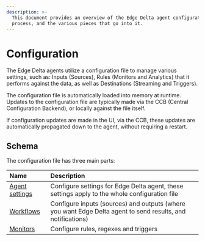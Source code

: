 ```yaml
---
description: >-
  This document provides an overview of the Edge Delta agent configuration
  process, and the various pieces that go into it.
---
```


# Configuration

The Edge Delta agents utilize a configuration file to manage various settings, such as: Inputs \(Sources\), Rules \(Monitors and Analytics\) that it performs against the data, as well as Destinations \(Streaming and Triggers\).

The configuration file is automatically loaded into memory at runtime. Updates to the configuration file are typically made via the CCB \(Central Configuration Backend\), or locally against the file itself. 

If configuration updates are made in the UI, via the CCB, these updates are automatically propagated down to the agent, without requiring a restart. 

## Schema

The configuration file has three main parts:

| Name | Description |
| :--- | :--- |
| [Agent settings](https://docs.edgedelta.com/configuration/agent-settings) | Configure settings for Edge Delta agent, these settings apply to the whole configuration file |
| [Workflows](https://docs.edgedelta.com/configuration/workflows) | Configure inputs \(sources\) and outputs \(where you want Edge Delta agent to send results, and notifications\)  |
| [Monitors](https://docs.edgedelta.com/configuration/monitors) | Configure rules, regexes and triggers |



